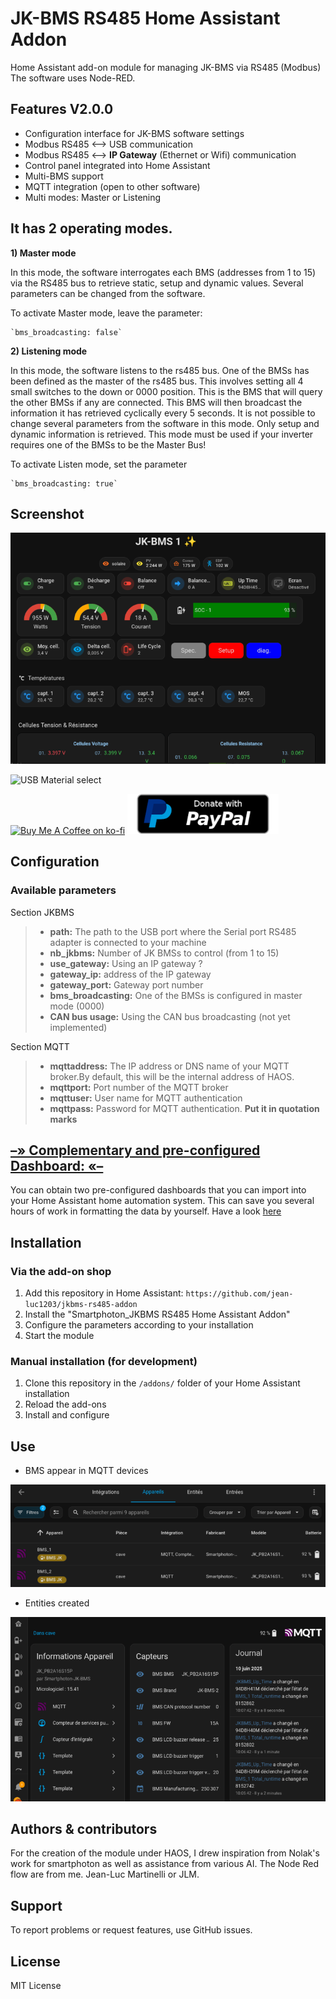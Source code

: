 # JK-BMS RS485 Home Assistant Addon

Home Assistant add-on module for managing JK-BMS via RS485 (Modbus)
The software uses Node-RED.

## Features V2.0.0

- Configuration interface for JK-BMS software settings
- Modbus RS485 <--> USB communication
- Modbus RS485 <--> **IP Gateway** (Ethernet or Wifi) communication
- Control panel integrated into Home Assistant
- Multi-BMS support
- MQTT integration (open to other software)
- Multi modes: Master or Listening


## It has 2 operating modes.


**1) Master mode**

In this mode, the software interrogates each BMS (addresses from 1 to 15) via the RS485 bus to retrieve static, setup and dynamic values.
Several parameters can be changed from the software.

To activate Master mode, leave the parameter:

	`bms_broadcasting: false`

**2) Listening mode**

In this mode, the software listens to the rs485 bus. One of the BMSs has been defined as the master of the rs485 bus. This involves setting all 4 small switches to the down or 0000 position.
This is the BMS that will query the other BMSs if any are connected. This BMS will then broadcast the information it has retrieved cyclically every 5 seconds.
It is not possible to change several parameters from the software in this mode.
Only setup and dynamic information is retrieved.
This mode must be used if your inverter requires one of the BMSs to be the Master Bus!

To activate Listen mode, set the parameter

	`bms_broadcasting: true`

  ## Screenshot

  ![Logo](https://raw.githubusercontent.com/jean-luc1203/jkbms-rs485-addon/main/images/JKBMS-preview.png)

  ![USB Material select](https://raw.githubusercontent.com/jean-luc1203/jkbms-rs485-addon/main/images/Fonctionnement-LED-cable-rs485.gif)

[![Buy Me A Coffee on ko-fi](https://ko-fi.com/img/githubbutton_sm.svg)](https://ko-fi.com/Y8Y3YHYZP)      [!["Buy Me A Coffee on Paypal"](https://raw.githubusercontent.com/jean-luc1203/jkbms-rs485-addon/main/images/paypal.png)](https://www.paypal.com/donate/?hosted_button_id=864NCUWH4VJ8N)




## Configuration

### Available parameters

Section JKBMS
> - **path:**               The path to the USB port where the Serial port RS485 adapter is connected to your machine
> - **nb_jkbms:**           Number of JK BMSs to control (from 1 to 15)
> - **use_gateway:**        Using an IP gateway ?
> - **gateway_ip:**         address of the IP gateway
> - **gateway_port:**       Gateway port number
> - **bms_broadcasting:**   One of the BMSs is configured in master mode (0000)
> - **CAN bus usage:**      Using the CAN bus broadcasting (not yet implemented)

Section MQTT
> - **mqttaddress:**  The IP address or DNS name of your MQTT broker.By default, this will be the internal address of HAOS.
> - **mqttport:**     Port number of the MQTT broker
> - **mqttuser:**     User name for MQTT authentication
> - **mqttpass:**     Password for MQTT authentication. **Put it in quotation marks**

## <u>&ndash;&raquo; Complementary and pre-configured Dashboard: &laquo;&ndash; </u>

You can obtain two pre-configured dashboards that you can import into your Home Assistant home automation system.
This can save you several hours of work in formatting the data by yourself.
Have a look [here](https://ko-fi.com/s/495acc37c7)

## Installation

### Via the add-on shop

1. Add this repository in Home Assistant: `https://github.com/jean-luc1203/jkbms-rs485-addon`
2. Install the "Smartphoton_JKBMS RS485 Home Assistant Addon"
3. Configure the parameters according to your installation
4. Start the module

### Manual installation (for development)

1. Clone this repository in the `/addons/` folder of your Home Assistant installation
2. Reload the add-ons
3. Install and configure

## Use

- BMS appear in MQTT devices

![BMS-in-MQTT-devices](images/JKBMS-in-MQTT-devices.png)

- Entities created

![JKBMS-entities](images/JKBMS-entities.png)


## Authors & contributors

For the creation of the module under HAOS, I drew inspiration from Nolak's work for smartphoton
as well as assistance from various AI.
The Node Red flow are from me. Jean-Luc Martinelli or JLM.


## Support

To report problems or request features, use GitHub issues.

## License

MIT License
